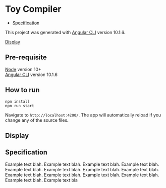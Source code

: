 # Toy Compiler
- [Specification](#specification) 

This project was generated with [Angular CLI](https://github.com/angular/angular-cli) version 10.1.6.
  
[Display](#Display)

## Pre-requisite

[Node](https://nodejs.org/en/download/) version 10+  
[Angular CLI](https://github.com/angular/angular-cli) version 10.1.6

## How to run

```
npm install  
npm run start
```  
Navigate to `http://localhost:4200/`. The app will automatically reload if you change any of the source files.

## Display
## Specification
Example text blah. Example text blah. Example text blah. Example text blah. 
Example text blah. Example text blah. Example text blah. Example text blah. 
Example text blah. Example text blah. Example text blah. Example text blah. 
Example text blah. Example text bla
